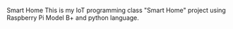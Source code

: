 Smart Home
This is my IoT programming class "Smart Home" project using Raspberry Pi Model B+ and python language. 
